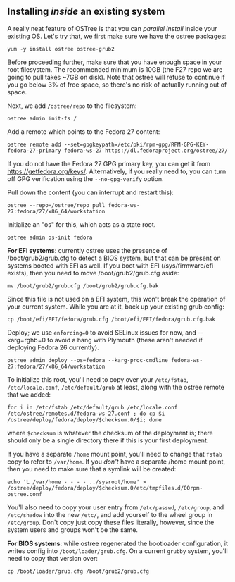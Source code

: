 Installing *inside* an existing system
---------------------------------------

A really neat feature of OSTree is that you can
*parallel install* inside your existing OS.  Let's try that, we
first make sure we have the ostree packages:

```
yum -y install ostree ostree-grub2
```

Before proceeding further, make sure that you have enough space in your root filesystem.
The recommended minimum is 10GB (the F27 repo we are going to pull takes ~7GB on disk).
Note that ostree will refuse to continue if you go below 3% of free space, so there's
no risk of actually running out of space.

Next, we add `/ostree/repo` to the filesystem:
```
ostree admin init-fs /
```

Add a remote which points to the Fedora 27 content:
```
ostree remote add --set=gpgkeypath=/etc/pki/rpm-gpg/RPM-GPG-KEY-fedora-27-primary fedora-ws-27 https://dl.fedoraproject.org/ostree/27/
```

If you do not have the Fedora 27 GPG primary key, you can get it from
https://getfedora.org/keys/. Alternatively, if you really need to, you can turn
off GPG verification using the `--no-gpg-verify` option.

Pull down the content (you can interrupt and restart this):
```
ostree --repo=/ostree/repo pull fedora-ws-27:fedora/27/x86_64/workstation
```

Initialize an "os" for this, which acts as a state root.
```
ostree admin os-init fedora
```

**For EFI systems**: currently ostree uses the presence of /boot/grub2/grub.cfg to detect a BIOS system,
but that can be present on systems booted with EFI as well. If you boot with EFI
(/sys/firmware/efi exists), then you need to move /boot/grub2/grub.cfg aside:
```
mv /boot/grub2/grub.cfg /boot/grub2/grub.cfg.bak
```
Since this file is not used on a EFI system, this won't break the operation of your current system. While you are at it, back up your existing grub config:
```
cp /boot/efi/EFI/fedora/grub.cfg /boot/efi/EFI/fedora/grub.cfg.bak
```

Deploy; we use `enforcing=0` to avoid SELinux issues for now, and --karg=rghb=0 to avoid a hang with Plymouth (these aren't needed if deploying Fedora 26 currently).
```
ostree admin deploy --os=fedora --karg-proc-cmdline fedora-ws-27:fedora/27/x86_64/workstation
```

To initialize this root, you'll need to copy over your `/etc/fstab`, `/etc/locale.conf`, `/etc/default/grub` at least, along with the ostree remote that we added:
```
for i in /etc/fstab /etc/default/grub /etc/locale.conf /etc/ostree/remotes.d/fedora-ws-27.conf ; do cp $i /ostree/deploy/fedora/deploy/$checksum.0/$i; done
```

where `$checksum` is whatever the checksum of the deployment is; there should only be a
single directory there if this is your first deployment.

If you have a separate `/home` mount point, you'll need to change
that `fstab` copy to refer to `/var/home`. If you *don't* have a separate /home mount
point, then you need to make sure that a symlink will be created:
```
echo 'L /var/home - - - - ../sysroot/home' > /ostree/deploy/fedora/deploy/$checksum.0/etc/tmpfiles.d/00rpm-ostree.conf
```

You'll also need to copy your user entry from `/etc/passwd`, `/etc/group`,
and `/etc/shadow` into the new `/etc/`, and add yourself to the wheel group
in `/etc/group`. Don't copy just copy these files literally, however, since
the system users and groups won't be the same.

**For BIOS systems**: while ostree regenerated the bootloader configuration,
it writes config into `/boot/loader/grub.cfg`.  On a current `grubby`
system, you'll need to copy that version over:

```
cp /boot/loader/grub.cfg /boot/grub2/grub.cfg
```
